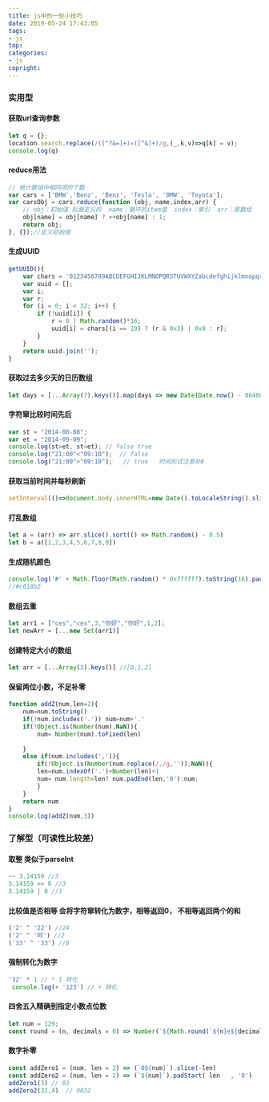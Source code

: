 ```yaml
---
title: js中的一些小技巧
date: 2019-05-24 17:43:05
tags:
- js
top:
categories:
- js
copright:
---
```

<!-- 已经写好的文章在对应的md文件头部添加top：{number}即可 数值越大优先级越高 -->
### 实用型
#### 获取url查询参数
```javascript
let q = {};
location.search.replace(/([^?&=]+)=([^&]+)/g,(_,k,v)=>q[k] = v);
console.log(q)
``` 
#### reduce用法
```javascript
// 统计数组中相同项的个数
var cars = ['BMW','Benz', 'Benz', 'Tesla', 'BMW', 'Toyota'];
var carsObj = cars.reduce(function (obj, name,index,arr) {
    // obj：初始值 后面定义的  name：循环的item值  index：索引  arr：原数组
    obj[name] = obj[name] ? ++obj[name] : 1;
    return obj;
}, {});//定义初始值
```
#### 生成UUID
```javascript
getUUID(){
    var chars = '0123456789ABCDEFGHIJKLMNOPQRSTUVWXYZabcdefghijklmnopqrstuvwxyz'.split('');
    var uuid = [];
    var i;
    var r;
    for (i = 0; i < 32; i++) {
        if (!uuid[i]) {
            r = 0 | Math.random()*16;
            uuid[i] = chars[(i == 19) ? (r & 0x3) | 0x8 : r];
        }
    }
    return uuid.join('');
}
```

#### 获取过去多少天的日历数组
```javascript
let days = [...Array(7).keys()].map(days => new Date(Date.now() - 86400000 * days))
```

#### 字符窜比较时间先后
```javascript
var st = "2014-08-08";
var et = "2014-09-09";
console.log(st>et, st<et); // false true
console.log("21:00"<"09:10");  // false
console.log("21:00">"09:10");   // true   时间形式注意补0
```

#### 获取当前时间并每秒刷新
```javascript
setInterval(()=>document.body.innerHTML=new Date().toLocaleString().slice(10,19))
```

#### 打乱数组
```javascript
let a = (arr) => arr.slice().sort(() => Math.random() - 0.5)
let b = a([1,2,3,4,5,6,7,8,9])
```

#### 生成随机颜色
```javascript
console.log('#' + Math.floor(Math.random() * 0xffffff).toString(16).padEnd(6, '0'));
//#c618b2
```

#### 数组去重
```javascript
let arr1 = ["ces","ces",3,"你好","你好",1,2];
let newArr = [...new Set(arr1)]
```

#### 创建特定大小的数组
```javascript
let arr = [...Array(3).keys()] //[0,1,2]
```

#### 保留两位小数，不足补零
```javascript
function addZ(num,len=2){ 
    num=num.toString() 
    if(!num.includes('.')) num=num+'.' 
    if(!Object.is(Number(num),NaN)){ 
        num= Number(num).toFixed(len)   
        
    } 
    else if(num.includes(',')){ 
        if(!Object.is(Number(num.replace(/,/g,'')),NaN)){ 
        len=num.indexOf('.')+Number(len)+1 
        num= num.length<len? num.padEnd(len,'0'):num; 
        } 
    } 
    return num 
} 
console.log(addZ(num,3))
```
### 了解型（可读性比较差）
#### 取整 类似于parseInt
```javascript
~~ 3.14159 //3
3.14159 >> 0 //3
3.14159 | 0 //3
```

#### 比较值是否相等 会将字符窜转化为数字，相等返回0， 不相等返回两个的和
```javascript
('2' ^ '22') //24
('2' ^ '呵') //2
('33' ^ '33') //0
```

#### 强制转化为数字 
```javascript
'32' * 1 // * 1 转化
 console.log(+ '123') // + 转化
```

#### 四舍五入精确到指定小数点位数
```javascript
let num = 129;
const round = (n, decimals = 0) => Number(`${Math.round(`${n}e${decimals}`)}e-${decimals}`)
```

#### 数字补零
```javascript
const addZero1 = (num, len = 2) => (`0${num}`).slice(-len)
const addZero2 = (num, len = 2) => (`${num}`).padStart( len   , '0')
addZero1(3) // 03
addZero2(32,4)  // 0032
```


